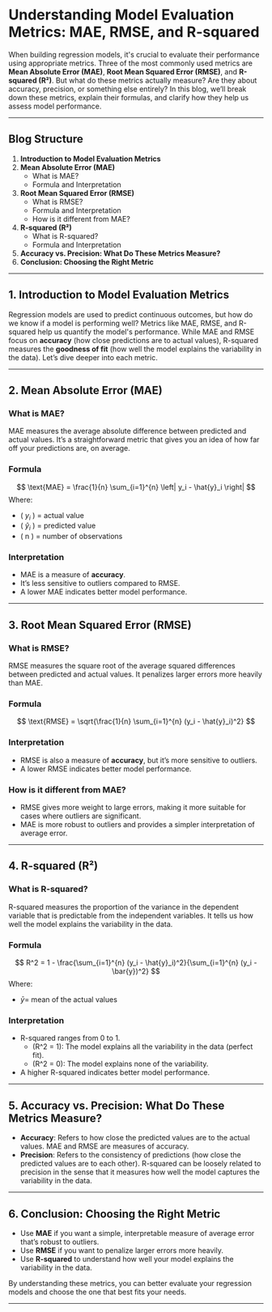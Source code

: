 # Understanding Model Evaluation Metrics: MAE, RMSE, and R-squared  

When building regression models, it's crucial to evaluate their performance using appropriate metrics. Three of the most commonly used metrics are **Mean Absolute Error (MAE)**, **Root Mean Squared Error (RMSE)**, and **R-squared (R²)**. But what do these metrics actually measure? Are they about accuracy, precision, or something else entirely? In this blog, we’ll break down these metrics, explain their formulas, and clarify how they help us assess model performance.  

---

## Blog Structure  
1. **Introduction to Model Evaluation Metrics**  
2. **Mean Absolute Error (MAE)**  
   - What is MAE?  
   - Formula and Interpretation  
3. **Root Mean Squared Error (RMSE)**  
   - What is RMSE?  
   - Formula and Interpretation  
   - How is it different from MAE?  
4. **R-squared (R²)**  
   - What is R-squared?  
   - Formula and Interpretation  
5. **Accuracy vs. Precision: What Do These Metrics Measure?**  
6. **Conclusion: Choosing the Right Metric**  

---

## 1. Introduction to Model Evaluation Metrics  
Regression models are used to predict continuous outcomes, but how do we know if a model is performing well? Metrics like MAE, RMSE, and R-squared help us quantify the model's performance. While MAE and RMSE focus on **accuracy** (how close predictions are to actual values), R-squared measures the **goodness of fit** (how well the model explains the variability in the data). Let’s dive deeper into each metric.  

---

## 2. Mean Absolute Error (MAE)  
### What is MAE?  
MAE measures the average absolute difference between predicted and actual values. It’s a straightforward metric that gives you an idea of how far off your predictions are, on average.  

### Formula  
$$
\text{MAE} = \frac{1}{n} \sum_{i=1}^{n} \left| y_i - \hat{y}_i \right|
$$
Where:  
- ( $y_i$ ) = actual value  
- ( $\hat{y}_i$ ) = predicted value  
- \( n \) = number of observations  

### Interpretation  
- MAE is a measure of **accuracy**.  
- It’s less sensitive to outliers compared to RMSE.  
- A lower MAE indicates better model performance.  

---

## 3. Root Mean Squared Error (RMSE)  
### What is RMSE?  
RMSE measures the square root of the average squared differences between predicted and actual values. It penalizes larger errors more heavily than MAE.  

### Formula  
$$
\text{RMSE} = \sqrt{\frac{1}{n} \sum_{i=1}^{n} (y_i - \hat{y}_i)^2}
$$

### Interpretation  
- RMSE is also a measure of **accuracy**, but it’s more sensitive to outliers.  
- A lower RMSE indicates better model performance.  

### How is it different from MAE?  
- RMSE gives more weight to large errors, making it more suitable for cases where outliers are significant.  
- MAE is more robust to outliers and provides a simpler interpretation of average error.  

---

## 4. R-squared (R²)  
### What is R-squared?  
R-squared measures the proportion of the variance in the dependent variable that is predictable from the independent variables. It tells us how well the model explains the variability in the data.  

### Formula  
$$
R^2 = 1 - \frac{\sum_{i=1}^{n} (y_i - \hat{y}_i)^2}{\sum_{i=1}^{n} (y_i - \bar{y})^2}
$$
Where:  
- $\bar{y}$= mean of the actual values  

### Interpretation  
- R-squared ranges from 0 to 1.  
  - \(R^2 = 1\): The model explains all the variability in the data (perfect fit).  
  - \(R^2 = 0\): The model explains none of the variability.  
- A higher R-squared indicates better model performance.  

---

## 5. Accuracy vs. Precision: What Do These Metrics Measure?  
- **Accuracy**: Refers to how close the predicted values are to the actual values. MAE and RMSE are measures of accuracy.  
- **Precision**: Refers to the consistency of predictions (how close the predicted values are to each other). R-squared can be loosely related to precision in the sense that it measures how well the model captures the variability in the data.  

---

## 6. Conclusion: Choosing the Right Metric  
- Use **MAE** if you want a simple, interpretable measure of average error that’s robust to outliers.  
- Use **RMSE** if you want to penalize larger errors more heavily.  
- Use **R-squared** to understand how well your model explains the variability in the data.  

By understanding these metrics, you can better evaluate your regression models and choose the one that best fits your needs.  

---
